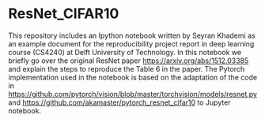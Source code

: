 # ResNet_CIFAR10
This repository includes an Ipython notebook written by Seyran Khademi as an example document for the reproducibility project report in deep learning course (CS4240) at Delft University of Technology. In this notebook we briefly go over the original ResNet paper https://arxiv.org/abs/1512.03385 and explain the steps to reproduce the Table 6 in the paper. 
The Pytorch implementation used in the notebook is based on the adaptation of the code in https://github.com/pytorch/vision/blob/master/torchvision/models/resnet.py and https://github.com/akamaster/pytorch_resnet_cifar10 to Jupyter notebook. 

